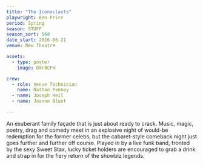 ```yaml
---
title: "The Iconoclasts"
playwright: Ben Price 
period: Spring
season: STUFF
season_sort: 560
date_start: 2016-06-21
venue: New Theatre 

assets:
  - type: poster
    image: DXr8CFH

crew:
  - role: Venue Technician
    name: Nathan Penney
  - name: Joseph Heil 
  - name: Joanne Blunt 

---
```


An exuberant family façade that is just about ready to crack. Music, magic, poetry, drag and comedy meet in an explosive night of would-be redemption for the former celebs, but the cabaret-style comeback night just goes further and further off course. Played in by a live funk band, fronted by the sexy Sweet Stax, lucky ticket holders are encouraged to grab a drink and strap in for the fiery return of the showbiz legends.